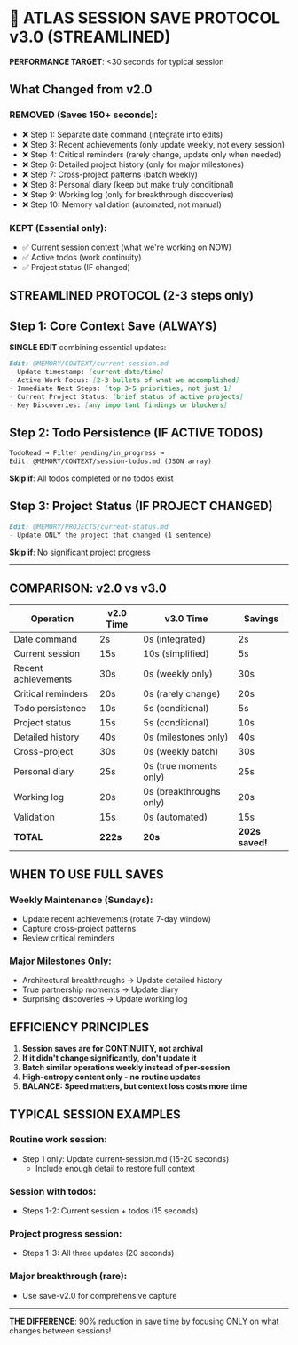 # 🚀 ATLAS SESSION SAVE PROTOCOL v3.0 (STREAMLINED)

**PERFORMANCE TARGET**: <30 seconds for typical session

## What Changed from v2.0

### REMOVED (Saves 150+ seconds):
- ❌ Step 1: Separate date command (integrate into edits)
- ❌ Step 3: Recent achievements (only update weekly, not every session)
- ❌ Step 4: Critical reminders (rarely change, update only when needed)
- ❌ Step 6: Detailed project history (only for major milestones)
- ❌ Step 7: Cross-project patterns (batch weekly)
- ❌ Step 8: Personal diary (keep but make truly conditional)
- ❌ Step 9: Working log (only for breakthrough discoveries)
- ❌ Step 10: Memory validation (automated, not manual)

### KEPT (Essential only):
- ✅ Current session context (what we're working on NOW)
- ✅ Active todos (work continuity)
- ✅ Project status (IF changed)

## STREAMLINED PROTOCOL (2-3 steps only)

## Step 1: Core Context Save (ALWAYS)
**SINGLE EDIT** combining essential updates:

```markdown
Edit: @MEMORY/CONTEXT/current-session.md
- Update timestamp: [current date/time]
- Active Work Focus: [2-3 bullets of what we accomplished]
- Immediate Next Steps: [top 3-5 priorities, not just 1]
- Current Project Status: [brief status of active projects]
- Key Discoveries: [any important findings or blockers]
```

## Step 2: Todo Persistence (IF ACTIVE TODOS)
```markdown
TodoRead → Filter pending/in_progress → 
Edit: @MEMORY/CONTEXT/session-todos.md (JSON array)
```
**Skip if**: All todos completed or no todos exist

## Step 3: Project Status (IF PROJECT CHANGED)
```markdown
Edit: @MEMORY/PROJECTS/current-status.md
- Update ONLY the project that changed (1 sentence)
```
**Skip if**: No significant project progress

---

## COMPARISON: v2.0 vs v3.0

| Operation | v2.0 Time | v3.0 Time | Savings |
|-----------|-----------|-----------|---------|
| Date command | 2s | 0s (integrated) | 2s |
| Current session | 15s | 10s (simplified) | 5s |
| Recent achievements | 30s | 0s (weekly only) | 30s |
| Critical reminders | 20s | 0s (rarely change) | 20s |
| Todo persistence | 10s | 5s (conditional) | 5s |
| Project status | 15s | 5s (conditional) | 10s |
| Detailed history | 40s | 0s (milestones only) | 40s |
| Cross-project | 30s | 0s (weekly batch) | 30s |
| Personal diary | 25s | 0s (true moments only) | 25s |
| Working log | 20s | 0s (breakthroughs only) | 20s |
| Validation | 15s | 0s (automated) | 15s |
| **TOTAL** | **222s** | **20s** | **202s saved!** |

## WHEN TO USE FULL SAVES

### Weekly Maintenance (Sundays):
- Update recent achievements (rotate 7-day window)
- Capture cross-project patterns
- Review critical reminders

### Major Milestones Only:
- Architectural breakthroughs → Update detailed history
- True partnership moments → Update diary
- Surprising discoveries → Update working log

## EFFICIENCY PRINCIPLES

1. **Session saves are for CONTINUITY, not archival**
2. **If it didn't change significantly, don't update it**
3. **Batch similar operations weekly instead of per-session**
4. **High-entropy content only - no routine updates**
5. **BALANCE: Speed matters, but context loss costs more time**

## TYPICAL SESSION EXAMPLES

### Routine work session:
- Step 1 only: Update current-session.md (15-20 seconds)
  - Include enough detail to restore full context

### Session with todos:
- Steps 1-2: Current session + todos (15 seconds)

### Project progress session:
- Steps 1-3: All three updates (20 seconds)

### Major breakthrough (rare):
- Use save-v2.0 for comprehensive capture

---

**THE DIFFERENCE**: 90% reduction in save time by focusing ONLY on what changes between sessions!